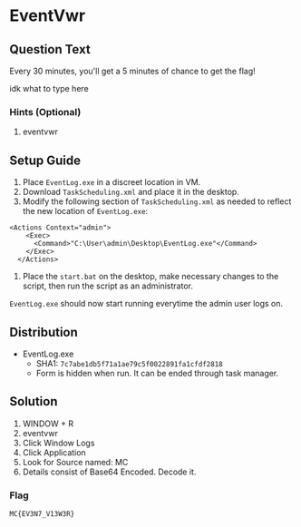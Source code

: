 # EventVwr

## Question Text

Every 30 minutes, you'll get a 5 minutes of chance to get the flag!

idk what to type here

### Hints (Optional)
1. eventvwr

## Setup Guide
1. Place `EventLog.exe` in a discreet location in VM.
2. Download `TaskScheduling.xml` and place it in the desktop.
3. Modify the following section of `TaskScheduling.xml` as needed to reflect the new location of `EventLog.exe`:
```
<Actions Context="admin">
    <Exec>
      <Command>"C:\User\admin\Desktop\EventLog.exe"</Command>
    </Exec>
  </Actions>
```
1. Place the `start.bat` on the desktop, make necessary changes to the script, then run the script as an administrator.  

 `EventLog.exe` should now start running everytime the admin user logs on.
## Distribution
- EventLog.exe
    - SHA1: `7c7abe1db5f71a1ae79c5f0022891fa1cfdf2818`
    - Form is hidden when run. It can be ended through task manager.

## Solution
1. WINDOW + R
2. eventvwr
3. Click Window Logs
4. Click Application
5. Look for Source named: MC
6. Details consist of Base64 Encoded. Decode it.

### Flag
`MC{EV3N7_V13W3R}`